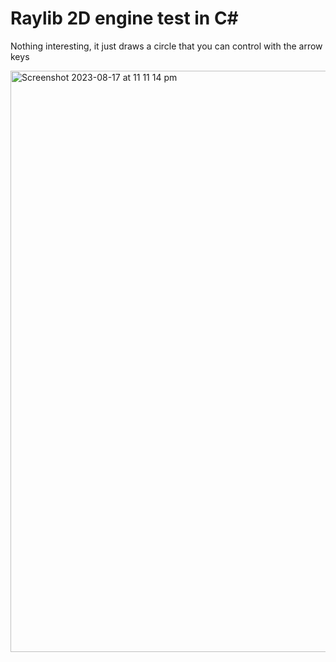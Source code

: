 # Raylib 2D engine test in C#

Nothing interesting, it just draws a circle that you can control with the arrow keys

<img width="930" alt="Screenshot 2023-08-17 at 11 11 14 pm" src="https://github.com/FoxTheRigger/fox-raylib-test-csharp-engine/assets/103516887/c7e098ba-0ef2-4fe7-93af-e4219242770f">
